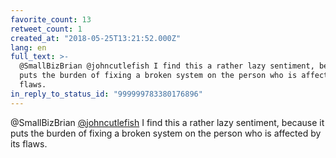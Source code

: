 ```yaml
---
favorite_count: 13
retweet_count: 1
created_at: "2018-05-25T13:21:52.000Z"
lang: en
full_text: >-
  @SmallBizBrian @johncutlefish I find this a rather lazy sentiment, because it
  puts the burden of fixing a broken system on the person who is affected by its
  flaws.
in_reply_to_status_id: "999999783380176896"
---
```


@SmallBizBrian [@johncutlefish](https://twitter.com/johncutlefish) I find this a
rather lazy sentiment, because it puts the burden of fixing a broken system on
the person who is affected by its flaws.
